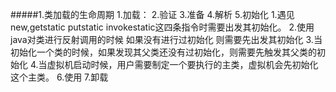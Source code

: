 #####1.类加载的生命周期
    1.加载：
    2.验证
    3.准备
    4.解析
    5.初始化
        1.遇见new,getstatic putstatic invokestatic这四条指令时需要出发其初始化。
        2.使用java对类进行反射调用的时候 如果没有进行过初始化 则需要先出发其初始化
        3.当初始化一个类的时候，如果发现其父类还没有过初始化，则需要先触发其父类的初始化
        4.当虚拟机启动时候，用户需要制定一个要执行的主类，虚拟机会先初始化这个主类。
    6.使用
    7.卸载